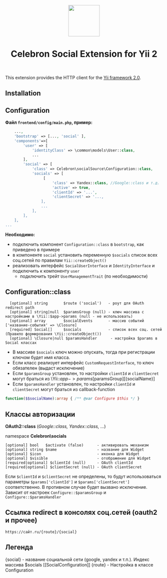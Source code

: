 <p align="center">
    <a href="https://github.com/yiisoft" target="_blank">
        <img src="https://avatars0.githubusercontent.com/u/993323" height="100px">
    </a>
    <h1 align="center">Celebron Social Extension for Yii 2</h1>
    <br/>
</p>

This extension provides the HTTP client for the [Yii framework 2.0](http://www.yiiframework.com).

## Installation

## Configuration

__Файл `frontend/config/main.php`, пример:__

```php
    ...,
    'bootstrap' => [..., 'social' ],
    'components'=>[
        'user' => [
            'identityClass' => \common\models\User::class,
            ...
        ],
        'social' => [
            'class' => Celebron\socialSource\Configuration::class,
            'socials' => [
                 [
                     'class' => Yandex::class, //Google::class и т.д.
                     'active' => true,
                     'clientId' => '...',
                     'clientSecret' => '...,
                ],
                ...  
            ],  
        ],
    ],
...
```

__Необходимо:__

- подключить компонент `Configuration::class` в `bootstrap`, как приведено в примере
- в компоненте `social` установить переменную `$socials` список всех соц.сетей по правилам `Yii::createObject()`
- реализовать интерфейс `SocialUserInterface` и `IdentityInterface` и подключить к компоненту `user`
    - подключить трейт `UserManagementTrait` (по необходимости)

## Configuration::class

      [optional] string       $route ('social')   - роут для OAuth redirect path
      [optional] string|null  $paramsGroup (null) - ключ массива с настройками в \Yii::$app->params (null - не использовать)
      [optional] array        $socialEvents       - массив событий ['название-события' => \Closure]
      [required] Social[]     $socials            - список всех соц. сетей (Правило формирования \Yii::createObject())
      [optional] \Closure|null $paramsHandler      - настройка $params в Social классах

- В массиве `$socials` ключ можно опускать, тогда при регистрации ключом будет имя класса.
- Если класс реализует интерфейс `CustomRequestInterface`, то ключ обязателен (выдаст исключение)
- Если `$paramsGroup` установлен, то настройки `clientId` и `clientSecret` могут браться из \Yii::$app->params[$paramsGroup][{socialName}]
- Если `$paramsHandler` установлен, то настройки `clientId` и `clientSecret` могут браться из callback-function
```php 
function($$socialName):array { /** @var Configure $this */ }
```

## Классы авторизации

__OAuth2::class__ (_Google::class, Yandex::class, ..._)

namespace __Celebron\socials__

    [optional] bool   $activate (false)      - активировать механизм
    [optional] string $name                  - название для Widget
    [optional] $icon                         - иконка для Widget
    [optional] $visible                      - отображение для Widget
    [required|optional] $clientId (null)     - OAuth clientId
    [required|optional] $clientSecret (null) - OAuth clientSecret

Если `$clientId` и `$clientSecret` не определены, то будут использоваться параметры
`$params['clientId']` и `$params['clientSecret']` соответственно.
В противном случае будет вызвано исключение.
Зависит от настроек `Configure::$paramsGroup` и `Configure::$paramsHandler`

## Ссылка redirect в консолях соц.сетей (oauth2 и прочее)
    https://сайт.ru/{route}/{social}
## Легенда

{social}      - название социальной сети (google, yandex и т.п.). Индекс массива $socials [[SocialConfiguration]]
{route}       - Настройка в классе Configuration